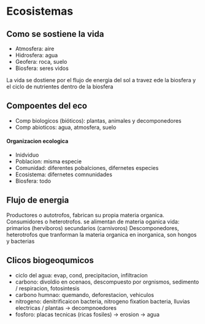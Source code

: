 # Ecosistemas

## Como se sostiene la vida
- Atmosfera: aire 
- Hidrosfera: agua
- Geofera: roca, suelo
- Biosfera: seres vidos

La vida se dostiene por el flujo de energia del sol a travez ede la biosfera y el ciclo de nutrientes dentro de la biosfera


## Compoentes del eco

- Comp biologicos (bióticos): plantas, animales y decomponedores
- Comp abioticos: agua, atmosfera, suelo

#### Organizacion ecologica

- Inidviduo
- Poblacion: misma especie
- Comunidad: diferentes pobalciones, difernetes especies
- Ecosistema: difernetes comnunidades
- Biosfera: todo

## Flujo de energia

Productores o autotrofos, fabrican su propia materia organica.
Consumidores o heterotrofos. se alimentan de materia oganica vida: primarios (herviboros) secundarios (carnivoros)
Descomponedores, heterotrofos que tranforman la materia organica en inorganica, son hongos y bacterias

## Clicos biogeoqumicos

- ciclo del agua: evap, cond, precipitacion, infiltracion
- carbono: divoldio en ocenaos, descompuesto por orgnismos, sedimento / respiracion, fotosintesis
- carbono humnao: quemando, deforestacion, vehiculos
- nitrogeno: denitrificaicon bacteria, nitrogeno fixation bacteria, lluvias electricas / plantas -> decompnoedores
- fosforo: placas tecnicas (ricas fosiles) -> erosion -> agua